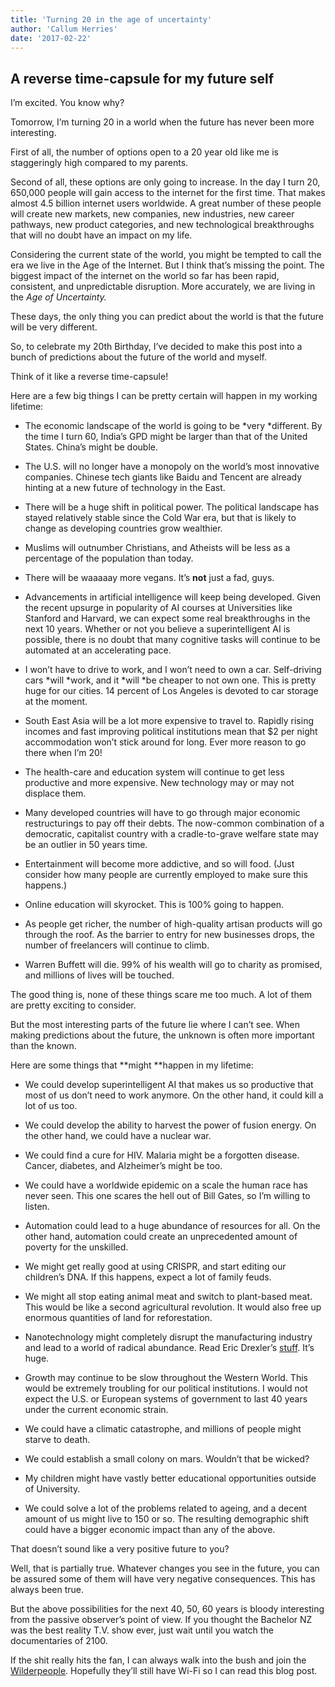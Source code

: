 ```yaml
---
title: 'Turning 20 in the age of uncertainty'
author: 'Callum Herries'
date: '2017-02-22'
---
```


## A reverse time-capsule for my future self

I’m excited. You know why?

Tomorrow, I’m turning 20 in a world when the future has never been more interesting.

First of all, the number of options open to a 20 year old like me is staggeringly high compared to my parents.

Second of all, these options are only going to increase. In the day I turn 20, 650,000 people will gain access to the internet for the first time. That makes almost 4.5 billion internet users worldwide. A great number of these people will create new markets, new companies, new industries, new career pathways, new product categories, and new technological breakthroughs that will no doubt have an impact on my life.

Considering the current state of the world, you might be tempted to call the era we live in the Age of the Internet. But I think that’s missing the point. The biggest impact of the internet on the world so far has been rapid, consistent, and unpredictable disruption. More accurately, we are living in the *Age of Uncertainty.*

These days, the only thing you can predict about the world is that the future will be very different.

So, to celebrate my 20th Birthday, I’ve decided to make this post into a bunch of predictions about the future of the world and myself.

Think of it like a reverse time-capsule!

Here are a few big things I can be pretty certain will happen in my working lifetime:

* The economic landscape of the world is going to be *very *different. By the time I turn 60, India’s GPD might be larger than that of the United States. China’s might be double.

* The U.S. will no longer have a monopoly on the world’s most innovative companies. Chinese tech giants like Baidu and Tencent are already hinting at a new future of technology in the East.

* There will be a huge shift in political power. The political landscape has stayed relatively stable since the Cold War era, but that is likely to change as developing countries grow wealthier.

* Muslims will outnumber Christians, and Atheists will be less as a percentage of the population than today.

* There will be waaaaay more vegans. It’s **not** just a fad, guys.

* Advancements in artificial intelligence will keep being developed. Given the recent upsurge in popularity of AI courses at Universities like Stanford and Harvard, we can expect some real breakthroughs in the next 10 years. Whether or not you believe a superintelligent AI is possible, there is no doubt that many cognitive tasks will continue to be automated at an accelerating pace.

* I won’t have to drive to work, and I won’t need to own a car. Self-driving cars *will *work, and it *will *be cheaper to not own one. This is pretty huge for our cities. 14 percent of Los Angeles is devoted to car storage at the moment.

* South East Asia will be a lot more expensive to travel to. Rapidly rising incomes and fast improving political institutions mean that $2 per night accommodation won’t stick around for long. Ever more reason to go there when I’m 20!

* The health-care and education system will continue to get less productive and more expensive. New technology may or may not displace them.

* Many developed countries will have to go through major economic restructurings to pay off their debts. The now-common combination of a democratic, capitalist country with a cradle-to-grave welfare state may be an outlier in 50 years time.

* Entertainment will become more addictive, and so will food. (Just consider how many people are currently employed to make sure this happens.)

* Online education will skyrocket. This is 100% going to happen.

* As people get richer, the number of high-quality artisan products will go through the roof. As the barrier to entry for new businesses drops, the number of freelancers will continue to climb.

* Warren Buffett will die. 99% of his wealth will go to charity as promised, and millions of lives will be touched.

The good thing is, none of these things scare me too much. A lot of them are pretty exciting to consider.

But the most interesting parts of the future lie where I can’t see. When making predictions about the future, the unknown is often more important than the known.

Here are some things that **might **happen in my lifetime:

* We could develop superintelligent AI that makes us so productive that most of us don’t need to work anymore. On the other hand, it could kill a lot of us too.

* We could develop the ability to harvest the power of fusion energy. On the other hand, we could have a nuclear war.

* We could find a cure for HIV. Malaria might be a forgotten disease. Cancer, diabetes, and Alzheimer’s might be too.

* We could have a worldwide epidemic on a scale the human race has never seen. This one scares the hell out of Bill Gates, so I’m willing to listen.

* Automation could lead to a huge abundance of resources for all. On the other hand, automation could create an unprecedented amount of poverty for the unskilled.

* We might get really good at using CRISPR, and start editing our children’s DNA. If this happens, expect a lot of family feuds.

* We might all stop eating animal meat and switch to plant-based meat. This would be like a second agricultural revolution. It would also free up enormous quantities of land for reforestation.

* Nanotechnology might completely disrupt the manufacturing industry and lead to a world of radical abundance. Read Eric Drexler’s [stuff](http://metamodern.com/about-the-author/). It’s huge.

* Growth may continue to be slow throughout the Western World. This would be extremely troubling for our political institutions. I would not expect the U.S. or European systems of government to last 40 years under the current economic strain.

* We could have a climatic catastrophe, and millions of people might starve to death.

* We could establish a small colony on mars. Wouldn’t that be wicked?

* My children might have vastly better educational opportunities outside of University.

* We could solve a lot of the problems related to ageing, and a decent amount of us might live to 150 or so. The resulting demographic shift could have a bigger economic impact than any of the above.

That doesn’t sound like a very positive future to you?

Well, that is partially true. Whatever changes you see in the future, you can be assured some of them will have very negative consequences. This has always been true.

But the above possibilities for the next 40, 50, 60 years is bloody interesting from the passive observer’s point of view. If you thought the Bachelor NZ was the best reality T.V. show ever, just wait until you watch the documentaries of 2100.

If the shit really hits the fan, I can always walk into the bush and join the [Wilderpeople](https://www.youtube.com/watch?v=3C79_YGvCLQ). Hopefully they’ll still have Wi-Fi so I can read this blog post.
